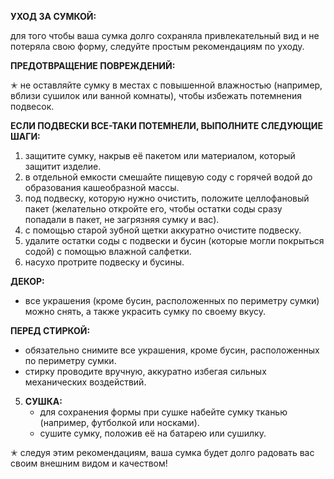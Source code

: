 **УХОД ЗА СУМКОЙ:**

для того чтобы ваша сумка долго сохраняла привлекательный вид и не потеряла свою форму, следуйте простым рекомендациям по уходу.

**ПРЕДОТВРАЩЕНИЕ ПОВРЕЖДЕНИЙ:**
   
   ✭ не оставляйте сумку в местах с повышенной влажностью (например, вблизи сушилок или ванной комнаты), чтобы избежать потемнения подвесок.

**ЕСЛИ ПОДВЕСКИ ВСЕ-ТАКИ ПОТЕМНЕЛИ, ВЫПОЛНИТЕ СЛЕДУЮЩИЕ ШАГИ:**

   1. защитите сумку, накрыв её пакетом или материалом, который защитит изделие.
   2. в отдельной емкости смешайте пищевую соду с горячей водой до образования кашеобразной массы.
   3. под подвеску, которую нужно очистить, положите целлофановый пакет (желательно откройте его, чтобы остатки соды сразу попадали в пакет, не загрязняя сумку и вас).
   4. с помощью старой зубной щетки аккуратно очистите подвеску.
   5. удалите остатки соды с подвески и бусин (которые могли покрыться содой) с помощью влажной салфетки.
   6. насухо протрите подвеску и бусины.

**ДЕКОР:**
   - все украшения (кроме бусин, расположенных по периметру сумки) можно снять, а также украсить сумку по своему вкусу.

**ПЕРЕД СТИРКОЙ:**
   - обязательно снимите все украшения, кроме бусин, расположенных по периметру сумки.
   - стирку проводите вручную, аккуратно избегая сильных механических воздействий.

5. **СУШКА:**
   - для сохранения формы при сушке набейте сумку тканью (например, футболкой или носками).
   - сушите сумку, положив её на батарею или сушилку.

✭ следуя этим рекомендациям, ваша сумка будет долго радовать вас своим внешним видом и качеством!

